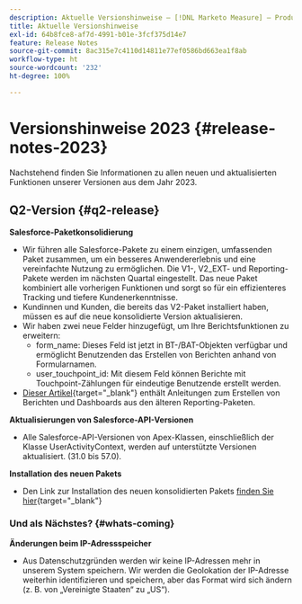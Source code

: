 ```yaml
---
description: Aktuelle Versionshinweise – [!DNL Marketo Measure] – Produktdokumentation
title: Aktuelle Versionshinweise
exl-id: 64b8fce8-af7d-4991-b01e-3fcf375d14e7
feature: Release Notes
source-git-commit: 8ac315e7c4110d14811e77ef0586bd663ea1f8ab
workflow-type: ht
source-wordcount: '232'
ht-degree: 100%

---
```


# Versionshinweise 2023 {#release-notes-2023}

Nachstehend finden Sie Informationen zu allen neuen und aktualisierten Funktionen unserer Versionen aus dem Jahr 2023.

## Q2-Version {#q2-release}

<p>

**Salesforce-Paketkonsolidierung**

* Wir führen alle Salesforce-Pakete zu einem einzigen, umfassenden Paket zusammen, um ein besseres Anwendererlebnis und eine vereinfachte Nutzung zu ermöglichen. Die V1-, V2_EXT- und Reporting-Pakete werden im nächsten Quartal eingestellt. Das neue Paket kombiniert alle vorherigen Funktionen und sorgt so für ein effizienteres Tracking und tiefere Kundenerkenntnisse.
* Kundinnen und Kunden, die bereits das V2-Paket installiert haben, müssen es auf die neue konsolidierte Version aktualisieren.
* Wir haben zwei neue Felder hinzugefügt, um Ihre Berichtsfunktionen zu erweitern:
   * form_name: Dieses Feld ist jetzt in BT-/BAT-Objekten verfügbar und ermöglicht Benutzenden das Erstellen von Berichten anhand von Formularnamen.
   * user_touchpoint_id: Mit diesem Feld können Berichte mit Touchpoint-Zählungen für eindeutige Benutzende erstellt werden.
* [Dieser Artikel](/help/configuration-and-setup/marketo-measure-and-salesforce/salesforce-package-consolidation.md){target="_blank"} enthält Anleitungen zum Erstellen von Berichten und Dashboards aus den älteren Reporting-Paketen.

**Aktualisierungen von Salesforce-API-Versionen**

* Alle Salesforce-API-Versionen von Apex-Klassen, einschließlich der Klasse UserActivityContext, werden auf unterstützte Versionen aktualisiert. (31.0 bis 57.0).

**Installation des neuen Pakets**

* Den Link zur Installation des neuen konsolidierten Pakets [ finden Sie hier](https://login.salesforce.com/packaging/installPackage.apexp?p0=04t1P000000VY6Z){target="_blank"}

### Und als Nächstes? {#whats-coming}

<p>

**Änderungen beim IP-Adressspeicher**

* Aus Datenschutzgründen werden wir keine IP-Adressen mehr in unserem System speichern. Wir werden die Geolokation der IP-Adresse weiterhin identifizieren und speichern, aber das Format wird sich ändern (z. B. von „Vereinigte Staaten“ zu „US“).
